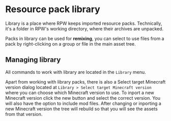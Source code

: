 # Resource pack library

Library is a place where RPW keeps imported resource packs. Technically, it's a folder in RPW's working directory, where
their archives are unpacked.

Packs in library can be used for **remixing**, you can select to use files from a pack by right-clicking on a group or
file in the main asset tree.

## Managing library

All commands to work with library are located in the `Library` menu.

Apart from working with library packs, there is also a Select target Minecraft version dialog located at
`Library > Select target Minecraft version` where you can choose which Minecraft version to use. To inport a new
Minecraft version click the new button and select the correct version. You will also have the option to include mod
files. After changing or inporting a new Minecraft version the tree will rebuild so that you will see the assets from
that version.